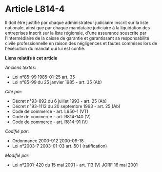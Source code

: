 # Article L814-4

Il doit être justifié par chaque administrateur judiciaire inscrit sur la liste nationale, ainsi que par chaque mandataire
judiciaire à la liquidation des entreprises inscrit sur la liste régionale, d'une assurance souscrite par l'intermédiaire de
la caisse de garantie et garantissant sa responsabilité civile professionnelle en raison des négligences et fautes commises
lors de l'exécution du mandat qui lui est confié.

**Liens relatifs à cet article**

_Anciens textes_:

  - Loi n°85-99 1985-01-25 art. 35
  - Loi n°85-99 du 25 janvier 1985 - art. 35 (Ab)

_Cité par_:

  - Décret n°93-892 du 6 juillet 1993 - art. 25 (Ab)
  - Décret n°93-1112 du 20 septembre 1993 - art. 25 (Ab)
  - Code de commerce - art. L950-1 (VT)
  - Code de commerce - art. R814-140 (V)
  - Code de commerce - art. R814-91 (V)

_Codifié par_:

  - Ordonnance 2000-912 2000-09-18
  - Loi n°2003-7 2003-01-03 art. 50 I (ratification)

_Modifié par_:

  - Loi n°2001-420 du 15 mai 2001 - art. 113 (V) JORF 16 mai 2001
